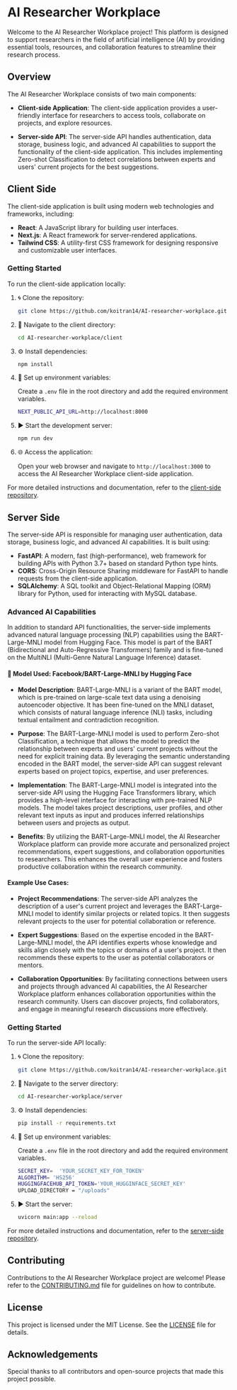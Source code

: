 # AI Researcher Workplace

Welcome to the AI Researcher Workplace project! This platform is designed to support researchers in the field of artificial intelligence (AI) by providing essential tools, resources, and collaboration features to streamline their research process.

## Overview

The AI Researcher Workplace consists of two main components:

- **Client-side Application**: The client-side application provides a user-friendly interface for researchers to access tools, collaborate on projects, and explore resources.

- **Server-side API**: The server-side API handles authentication, data storage, business logic, and advanced AI capabilities to support the functionality of the client-side application. This includes implementing Zero-shot Classification to detect correlations between experts and users' current projects for the best suggestions.

## Client Side

The client-side application is built using modern web technologies and frameworks, including:

- **React**: A JavaScript library for building user interfaces.
- **Next.js**: A React framework for server-rendered applications.
- **Tailwind CSS**: A utility-first CSS framework for designing responsive and customizable user interfaces.

### Getting Started

To run the client-side application locally:

1. 🌀 Clone the repository:

   ```bash
   git clone https://github.com/koitran14/AI-researcher-workplace.git
   ```

2. 📂 Navigate to the client directory:

   ```bash
   cd AI-researcher-workplace/client
   ```

3. ⚙️ Install dependencies:

   ```bash
   npm install
   ```

4. 🔑 Set up environment variables:

   Create a `.env` file in the root directory and add the required environment variables.
   
    ```bash
   NEXT_PUBLIC_API_URL=http://localhost:8000
   ```
    
5. ▶️ Start the development server:

   ```bash
   npm run dev
   ```

6. 🌐 Access the application:

   Open your web browser and navigate to `http://localhost:3000` to access the AI Researcher Workplace client-side application.

For more detailed instructions and documentation, refer to the [client-side repository](https://github.com/koitran14/AI-researcher-workplace/tree/main/client).

## Server Side

The server-side API is responsible for managing user authentication, data storage, business logic, and advanced AI capabilities. It is built using:

- **FastAPI**: A modern, fast (high-performance), web framework for building APIs with Python 3.7+ based on standard Python type hints.
- **CORS**: Cross-Origin Resource Sharing middleware for FastAPI to handle requests from the client-side application.
- **SQLAlchemy**: A SQL toolkit and Object-Relational Mapping (ORM) library for Python, used for interacting with MySQL database.

### Advanced AI Capabilities

In addition to standard API functionalities, the server-side implements advanced natural language processing (NLP) capabilities using the BART-Large-MNLI model from Hugging Face. This model is part of the BART (Bidirectional and Auto-Regressive Transformers) family and is fine-tuned on the MultiNLI (Multi-Genre Natural Language Inference) dataset.

#### 🤖 Model Used: Facebook/BART-Large-MNLI by Hugging Face

- **Model Description**: BART-Large-MNLI is a variant of the BART model, which is pre-trained on large-scale text data using a denoising autoencoder objective. It has been fine-tuned on the MNLI dataset, which consists of natural language inference (NLI) tasks, including textual entailment and contradiction recognition.

- **Purpose**: The BART-Large-MNLI model is used to perform Zero-shot Classification, a technique that allows the model to predict the relationship between experts and users' current projects without the need for explicit training data. By leveraging the semantic understanding encoded in the BART model, the server-side API can suggest relevant experts based on project topics, expertise, and user preferences.

- **Implementation**: The BART-Large-MNLI model is integrated into the server-side API using the Hugging Face Transformers library, which provides a high-level interface for interacting with pre-trained NLP models. The model takes project descriptions, user profiles, and other relevant text inputs as input and produces inferred relationships between users and projects as output.

- **Benefits**: By utilizing the BART-Large-MNLI model, the AI Researcher Workplace platform can provide more accurate and personalized project recommendations, expert suggestions, and collaboration opportunities to researchers. This enhances the overall user experience and fosters productive collaboration within the research community.

#### Example Use Cases:

- **Project Recommendations**: The server-side API analyzes the description of a user's current project and leverages the BART-Large-MNLI model to identify similar projects or related topics. It then suggests relevant projects to the user for potential collaboration or reference.

- **Expert Suggestions**: Based on the expertise encoded in the BART-Large-MNLI model, the API identifies experts whose knowledge and skills align closely with the topics or domains of a user's project. It then recommends these experts to the user as potential collaborators or mentors.

- **Collaboration Opportunities**: By facilitating connections between users and projects through advanced AI capabilities, the AI Researcher Workplace platform enhances collaboration opportunities within the research community. Users can discover projects, find collaborators, and engage in meaningful research discussions more effectively.

### Getting Started

To run the server-side API locally:

1. 🌀 Clone the repository:

   ```bash
   git clone https://github.com/koitran14/AI-researcher-workplace.git
   ```

2. 📂 Navigate to the server directory:

   ```bash
   cd AI-researcher-workplace/server
   ```

3. ⚙️ Install dependencies:

   ```bash
   pip install -r requirements.txt
   ```

4. 🔑 Set up environment variables:

   Create a `.env` file in the root directory and add the required environment variables.
   
    ```bash
   SECRET_KEY=  'YOUR_SECRET_KEY_FOR_TOKEN'
   ALGORITHM= 'HS256'
   HUGGINGFACEHUB_API_TOKEN='YOUR_HUGGINFACE_SECRET_KEY'
   UPLOAD_DIRECTORY = "/uploads"
   ```

6. ▶️ Start the server:

   ```bash
   uvicorn main:app --reload
   ```

For more detailed instructions and documentation, refer to the [server-side repository](https://github.com/koitran14/AI-researcher-workplace/tree/main/server).

## Contributing

Contributions to the AI Researcher Workplace project are welcome! Please refer to the [CONTRIBUTING.md](CONTRIBUTING.md) file for guidelines on how to contribute.

## License

This project is licensed under the MIT License. See the [LICENSE](LICENSE) file for details.

## Acknowledgements

Special thanks to all contributors and open-source projects that made this project possible.
